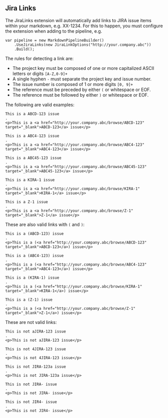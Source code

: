 ## Jira Links

The JiraLinks extension will automatically add links to JIRA issue items within your markdown, e.g. XX-1234. For this to happen, you must configure the extension when adding to the pipeline, e.g.

```
var pipeline = new MarkdownPipelineBuilder()
	.UseJiraLinks(new JiraLinkOptions("http://your.company.abc"))
	.Build();
```

The rules for detecting a link are:

- The project key must be composed of one or more capitalized ASCII letters or digits `[A-Z,0-9]+`
- A single hyphen `-` must separate the project key and issue number.
- The issue number is composed of 1 or more digits `[0, 9]+`
- The reference must be preceded by either `(` or whitespace or EOF.
- The reference must be followed by either `)` or whitespace or EOF.

The following are valid examples:

```````````````````````````````` example
This is a ABCD-123 issue
.
<p>This is a <a href="http://your.company.abc/browse/ABCD-123" target="_blank">ABCD-123</a> issue</p>
````````````````````````````````

```````````````````````````````` example
This is a ABC4-123 issue
.
<p>This is a <a href="http://your.company.abc/browse/ABC4-123" target="_blank">ABC4-123</a> issue</p>
````````````````````````````````

```````````````````````````````` example
This is a ABC45-123 issue
.
<p>This is a <a href="http://your.company.abc/browse/ABC45-123" target="_blank">ABC45-123</a> issue</p>
````````````````````````````````

```````````````````````````````` example
This is a KIRA-1 issue
.
<p>This is a <a href="http://your.company.abc/browse/KIRA-1" target="_blank">KIRA-1</a> issue</p>
````````````````````````````````

```````````````````````````````` example
This is a Z-1 issue
.
<p>This is a <a href="http://your.company.abc/browse/Z-1" target="_blank">Z-1</a> issue</p>
````````````````````````````````

These are also valid links with `(` and `)`:

```````````````````````````````` example
This is a (ABCD-123) issue
.
<p>This is a (<a href="http://your.company.abc/browse/ABCD-123" target="_blank">ABCD-123</a>) issue</p>
````````````````````````````````

```````````````````````````````` example
This is a (ABC4-123) issue
.
<p>This is a (<a href="http://your.company.abc/browse/ABC4-123" target="_blank">ABC4-123</a>) issue</p>
````````````````````````````````

```````````````````````````````` example
This is a (KIRA-1) issue
.
<p>This is a (<a href="http://your.company.abc/browse/KIRA-1" target="_blank">KIRA-1</a>) issue</p>
````````````````````````````````

```````````````````````````````` example
This is a (Z-1) issue
.
<p>This is a (<a href="http://your.company.abc/browse/Z-1" target="_blank">Z-1</a>) issue</p>
````````````````````````````````

These are not valid links:

```````````````````````````````` example
This is not aJIRA-123 issue
.
<p>This is not aJIRA-123 issue</p>
````````````````````````````````

```````````````````````````````` example
This is not 4JIRA-123 issue
.
<p>This is not 4JIRA-123 issue</p>
````````````````````````````````

```````````````````````````````` example
This is not JIRA-123a issue
.
<p>This is not JIRA-123a issue</p>
````````````````````````````````

```````````````````````````````` example
This is not JIRA- issue
.
<p>This is not JIRA- issue</p>
````````````````````````````````

```````````````````````````````` example
This is not JIR4- issue
.
<p>This is not JIR4- issue</p>
````````````````````````````````
